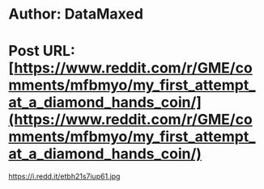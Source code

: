 # Author: DataMaxed
# Post URL: [https://www.reddit.com/r/GME/comments/mfbmyo/my_first_attempt_at_a_diamond_hands_coin/](https://www.reddit.com/r/GME/comments/mfbmyo/my_first_attempt_at_a_diamond_hands_coin/)


https://i.redd.it/etbh21s7iup61.jpg